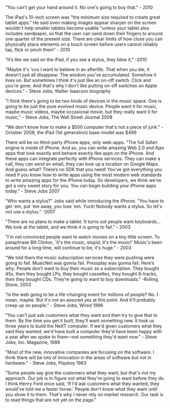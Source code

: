 "You can't get your hand around it. No one's going to buy that." - 2010

The iPad's 10-inch screen was "the minimum size required to create great tablet apps." He said even making images appear sharper on the screen wouldn't help smaller tablets become usable "unless your tablet also includes sandpaper, so that the user can sand down their fingers to around one quarter of the present size. There are clear limits of how close you can physically place elements on a touch screen before users cannot reliably tap, flick or pinch them" - 2010

"It’s like we said on the iPad, if you see a stylus, they blew it," -2010

"Maybe it's 'cos I want to believe in an afterlife. That when you die, it doesn't just all disappear. The wisdom you've accumulated. Somehow it lives on. But sometimes I think it's just like an on-off switch. Click and you're gone. And that's why I don't like putting on-off switches on Apple devices." - Steve Jobs, Walter Isaacson biography

"I think there's going to be two kinds of devices in the music space. One is going to be just the pure evolved music device. People want it for music, maybe music videos, maybe occasional movie, but they really want it for music," - Steve Jobs, The Wall Street Journal 2008

"We don't know how to make a $500 computer that's not a piece of junk." - October 2008, the iPad (1st generation) base-model was $499

There will be no third-party iPhone apps, only web-apps. "The full Safari engine is inside of iPhone. And so, you can write amazing Web 2.0 and Ajax apps that look exactly and behave exactly like apps on the iPhone. And these apps can integrate perfectly with iPhone services. They can make a call, they can send an email, they can look up a location on Google Maps. And guess what? There’s no SDK that you need! You’ve got everything you need if you know how to write apps using the most modern web standards to write amazing apps for the iPhone today. So developers, we think we’ve got a very sweet story for you. You can begin building your iPhone apps today." - Steve Jobs 2007

"Who wants a stylus?" Jobs said while introducing the iPhone. "You have to get 'em, put 'em away, you lose 'em. Yuck! Nobody wants a stylus. So let's not use a stylus." -2007

"There are no plans to make a tablet. It turns out people want keyboards... We look at the tablet, and we think it is going to fail." - 2003

"I'm not convinced people want to watch movies on a tiny little screen. To paraphrase Bill Clinton, 'It's the music, stupid, it's the music!' Music's been around for a long time, will continue to be, it's huge." - 2003

"We told them the music subscription services they were pushing were going to fail. MusicNet was gonna fail. Pressplay was gonna fail. Here’s why: People don’t want to buy their music as a subscription. They bought 45s, then they bought LPs, they bought cassettes, they bought 8-tracks, then they bought CDs. They’re going to want to buy downloads." -Rolling Stone, 2003

"Is the web going to be a life-changing event for millions of people? No. I mean, maybe. But it's not an assured yes at this point. And it'll probably creep up on people." - Steve Jobs, Wired 1996

"You can't just ask customers what they want and then try to give that to them. By the time you get it built, they'll want something new. It took us three years to build the NeXT computer. If we'd given customers what they said they wanted, we'd have built a computer they'd have been happy with a year after we spoke to them—not something they'd want now." - Steve Jobs, Inc. Magazine, 1989

"Most of the new, innovative companies are focusing on the software. I think there will be lots of innovation in the areas of software but not in hardware." - Steve Jobs, Playboy 1983

"Some people say give the customers what they want, but that's not my approach. Our job is to figure out what they're going to want before they do. I think Henry Ford once said, 'If I'd ask customers what they wanted, they would've told me a faster horse.' People don't know what they want until you show it to them. That's why I never rely on market research. Our task is to read things that are not yet on the page."
